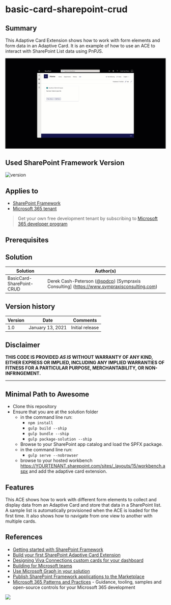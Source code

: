 # basic-card-sharepoint-crud

## Summary

This Adaptive Card Extension shows how to work with form elements and form data in an Adaptive Card. It is an example of how to use an ACE to interact with SharePoint List data using PnPJS.

![screenshot](assets/demo.gif)

## Used SharePoint Framework Version

![version](https://img.shields.io/badge/version-1.13.1-green.svg)

## Applies to

- [SharePoint Framework](https://aka.ms/spfx)
- [Microsoft 365 tenant](https://docs.microsoft.com/en-us/sharepoint/dev/spfx/set-up-your-developer-tenant)

> Get your own free development tenant by subscribing to [Microsoft 365 developer program](http://aka.ms/o365devprogram)

## Prerequisites

## Solution

Solution|Author(s)
--------|---------
BasicCard-SharePoint-CRUD | Derek Cash-Peterson ([@spdcp](https://twitter.com/spdcp)) [Sympraxis Consulting] (<https://www.sympraxisconsulting.com>)

## Version history

Version|Date|Comments
-------|----|--------
1.0|January 13, 2021|Initial release

## Disclaimer

**THIS CODE IS PROVIDED *AS IS* WITHOUT WARRANTY OF ANY KIND, EITHER EXPRESS OR IMPLIED, INCLUDING ANY IMPLIED WARRANTIES OF FITNESS FOR A PARTICULAR PURPOSE, MERCHANTABILITY, OR NON-INFRINGEMENT.**

---

## Minimal Path to Awesome

- Clone this repository
- Ensure that you are at the solution folder
  - in the command line run:
    - `npm install`
    - `gulp build --ship`
    - `gulp bundle --ship`
    - `gulp package-solution --ship`
  - Browse to your SharePoint app catalog and load the SPFX package.
  - in the command line run:
    - `gulp serve --nobrowser`
  - browse to your hosted workbench <https://YOURTENANT.sharepoint.com/sites/_layouts/15/workbench.aspx> and add the adaptive card extension.

## Features

This ACE shows how to work with different form elements to collect and display data from an Adaptive Card and store that data in a SharePoint list. A sample list is automatically provisioned when the ACE is loaded for the first time. It also shows how to navigate from one view to another with multiple cards.

## References

- [Getting started with SharePoint Framework](https://docs.microsoft.com/en-us/sharepoint/dev/spfx/set-up-your-developer-tenant)
- [Build your first SharePoint Adaptive Card Extension](https://docs.microsoft.com/en-us/sharepoint/dev/spfx/viva/get-started/build-first-sharepoint-adaptive-card-extension)
- [Designing Viva Connections custom cards for your dashboard](https://docs.microsoft.com/en-us/sharepoint/dev/spfx/viva/design/design-intro)
- [Building for Microsoft teams](https://docs.microsoft.com/en-us/sharepoint/dev/spfx/build-for-teams-overview)
- [Use Microsoft Graph in your solution](https://docs.microsoft.com/en-us/sharepoint/dev/spfx/web-parts/get-started/using-microsoft-graph-apis)
- [Publish SharePoint Framework applications to the Marketplace](https://docs.microsoft.com/en-us/sharepoint/dev/spfx/publish-to-marketplace-overview)
- [Microsoft 365 Patterns and Practices](https://aka.ms/m365pnp) - Guidance, tooling, samples and open-source controls for your Microsoft 365 development

<img src="https://pnptelemetry.azurewebsites.net/sp-dev-fx-aces/samples/BasicCard-SharePoint-CRUD" />
